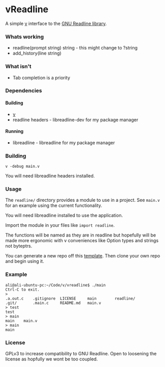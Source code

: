 # vReadline

A simple [v](https://vlang.io) interface to the [GNU Readline library](https://tiswww.case.edu/php/chet/readline/rltop.html).

### Whats working

* readline(prompt string) string - this might change to ?string
* add_history(line string)

### What isn't

* Tab completion is a priority

### Dependencies

#### Building

* [v](https://vlang.io)
* readline headers - libreadline-dev for my package manager

#### Running

* libreadline - libreadline for my package manager

### Building

`v -debug main.v` 

You will need libreadline headers installed.

### Usage

The `readline/` directory provides a module to use in a project. See `main.v` for an example using the current functionality.

You will need libreadline installed to use the application.

Import the module in your files like `import readline`.

The functions will be named as they are in readline but hopefully will be made more ergonomic with v conveniences like Option types and strings not byteptrs. 

You can generate a new repo off this [template](https://github.com/ali-raheem/vReadline/generate). Then clone your own repo and begin using it.

### Example

```
ali@ali-ubuntu-pc:~/Code/v/vreadline$ ./main 
Ctrl-C to exit.
> 
.a.out.c    .gitignore  LICENSE     main        readline/   
.git/       .main.c     README.md   main.v      
> test
test
> main
main    main.v
> main
main
```

### License

GPLv3 to increase compatibility to GNU Readline. Open to loosening the license as hopfully we wont be too coupled.
